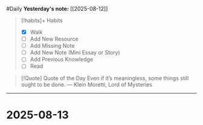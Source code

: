 #Daily
**Yesterday's note:** [[2025-08-12]]

> [!habits]+ Habits 
>- [x] Walk 
>- [ ] Add New Resource
> - [ ] Add Missing Note
> - [ ] Add New Note (Mini Essay or Story)
> - [ ] Add Previous Knowledge  
> - [ ] Read

> [!Quote]  Quote of the Day
> Even if it’s meaningless, some things still ought to be done.
> — Klein Moretti, Lord of Mysteries 


<hr>

# 2025-08-13



